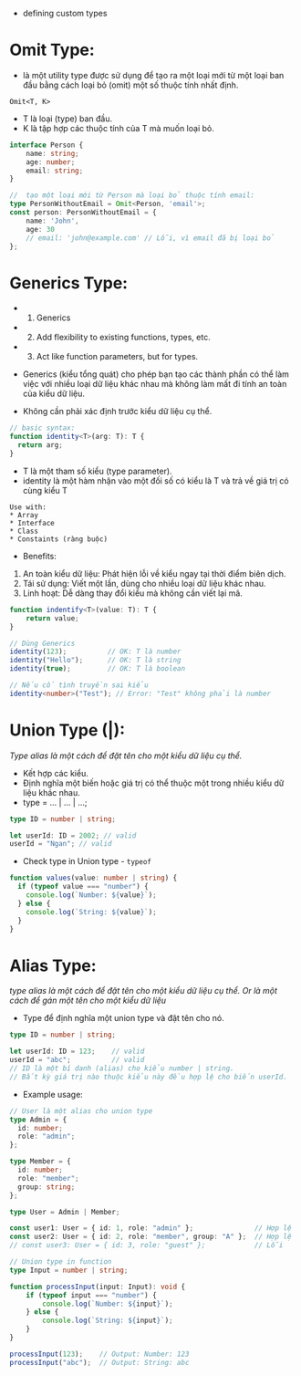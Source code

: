 * defining custom types

# Omit Type:
* là một utility type được sử dụng để tạo ra một loại mới từ một loại ban đầu bằng cách loại bỏ (omit) một số thuộc tính nhất định. 
```
Omit<T, K>
```
* T là loại (type) ban đầu.
* K là tập hợp các thuộc tính của T mà muốn loại bỏ.
```ts
interface Person {
    name: string;
    age: number;
    email: string;
}

//  tạo một loại mới từ Person mà loại bỏ thuộc tính email:
type PersonWithoutEmail = Omit<Person, 'email'>;
const person: PersonWithoutEmail = {
    name: 'John',
    age: 30
    // email: 'john@example.com' // Lỗi, vì email đã bị loại bỏ
};
```
# Generics Type:
* 1. Generics<T>
* 2. Add flexibility to existing functions, types, etc.
* 3. Act like function parameters, but for types.

* Generics (kiểu tổng quát) cho phép bạn tạo các thành phần có thể làm việc với nhiều loại dữ liệu khác nhau mà không làm mất đi tính an toàn của kiểu dữ liệu.
* Không cần phải xác định trước kiểu dữ liệu cụ thể.
```ts
// basic syntax:
function identity<T>(arg: T): T {
  return arg;
}
```
* T là một tham số kiểu (type parameter).
* identity là một hàm nhận vào một đối số có kiểu là T và trả về giá trị có cùng kiểu T
```
Use with:
* Array
* Interface
* Class
* Constaints (ràng buộc)
```
* Benefits: 
1. An toàn kiểu dữ liệu: Phát hiện lỗi về kiểu ngay tại thời điểm biên dịch.
2. Tái sử dụng: Viết một lần, dùng cho nhiều loại dữ liệu khác nhau.
3. Linh hoạt: Dễ dàng thay đổi kiểu mà không cần viết lại mã.

```ts
function indentify<T>(value: T): T {
    return value;
}

// Dùng Generics
identity(123);          // OK: T là number
identity("Hello");      // OK: T là string
identity(true);         // OK: T là boolean

// Nếu cố tình truyền sai kiểu
identity<number>("Test"); // Error: "Test" không phải là number
```
# Union Type (|):
*Type alias là một cách để đặt tên cho một kiểu dữ liệu cụ thể.*
* Kết hợp các kiểu.
* Định nghĩa một biến hoặc giá trị có thể thuộc một trong nhiều kiểu dữ liệu khác nhau.
* type = ... | ... | ...;
```ts
type ID = number | string;

let userId: ID = 2002; // valid
userId = "Ngan"; // valid
```
* Check type in Union type - `typeof`
```ts
function values(value: number | string) {
  if (typeof value === "number") {
    console.log(`Number: ${value}`);
  } else {
    console.log(`String: ${value}`);
  }
}
```
# Alias Type:
*type alias là một cách để đặt tên cho một kiểu dữ liệu cụ thể.*
*Or là một cách để gán một tên cho một kiểu dữ liệu*

* Type để định nghĩa một union type và đặt tên cho nó.
```ts
type ID = number | string;

let userId: ID = 123;    // valid
userId = "abc";          // valid
// ID là một bí danh (alias) cho kiểu number | string. 
// Bất kỳ giá trị nào thuộc kiểu này đều hợp lệ cho biến userId.
```
* Example usage:
```ts
// User là một alias cho union type
type Admin = {
  id: number;
  role: "admin";
};

type Member = {
  id: number;
  role: "member";
  group: string;
};

type User = Admin | Member;

const user1: User = { id: 1, role: "admin" };               // Hợp lệ
const user2: User = { id: 2, role: "member", group: "A" };  // Hợp lệ
// const user3: User = { id: 3, role: "guest" };            // Lỗi
```
```ts
// Union type in function
type Input = number | string;

function processInput(input: Input): void {
    if (typeof input === "number") {
        console.log(`Number: ${input}`);
    } else {
        console.log(`String: ${input}`);
    }
}

processInput(123);    // Output: Number: 123
processInput("abc");  // Output: String: abc
```
